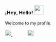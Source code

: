 ### ¡Hey, Hello! <img src="https://raw.githubusercontent.com/syedareehaquasar/syedareehaquasar/master/gifs/Hi.gif" width="30px"></a>
Welcome to my profile.

<p>
  <a href="https://twitter.com/abraham_calsin" style="margin-right: 50px;">
    <img src="https://abrahamcalsin.vercel.app/resources/social-media/fa-twitter.svg" width="20" alt="Follow me on Twitter" title="Follow me on Twitter">
  </a>
  <a href="https://github.com/sponsors/abrahamcalsin">
    <img src="https://abrahamcalsin.vercel.app/resources/social-media/fa-github.svg" width="20" alt="Sponsor abrahamcalsin on GitHub" title="Sponsor abrahamcalsin on GitHub">
  </a>
 </p>
